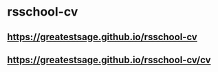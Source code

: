 # rsschool-cv
## https://greatestsage.github.io/rsschool-cv
## https://greatestsage.github.io/rsschool-cv/cv